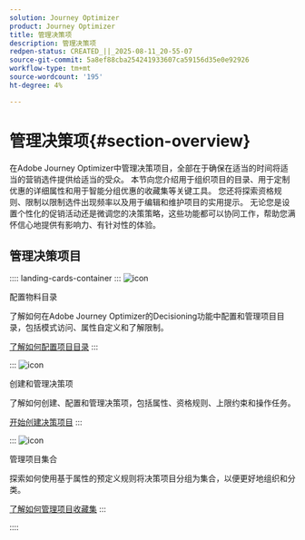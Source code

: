 ```yaml
---
solution: Journey Optimizer
product: Journey Optimizer
title: 管理决策项
description: 管理决策项
redpen-status: CREATED_||_2025-08-11_20-55-07
source-git-commit: 5a8ef88cba254241933607ca59156d35e0e92926
workflow-type: tm+mt
source-wordcount: '195'
ht-degree: 4%

---
```



# 管理决策项{#section-overview}

在Adobe Journey Optimizer中管理决策项目，全部在于确保在适当的时间将适当的营销选件提供给适当的受众。 本节向您介绍用于组织项目的目录、用于定制优惠的详细属性和用于智能分组优惠的收藏集等关键工具。 您还将探索资格规则、限制以限制选件出现频率以及用于编辑和维护项目的实用提示。 无论您是设置个性化的促销活动还是微调您的决策策略，这些功能都可以协同工作，帮助您满怀信心地提供有影响力、有针对性的体验。

## 管理决策项目

:::: landing-cards-container
:::
![icon](https://cdn.experienceleague.adobe.com/icons/gear.svg)

配置物料目录

了解如何在Adobe Journey Optimizer的Decisioning功能中配置和管理项目目录，包括模式访问、属性自定义和了解限制。

[了解如何配置项目目录](../using/experience-decisioning/catalogs.md)
:::

:::
![icon](https://cdn.experienceleague.adobe.com/icons/list-check.svg)

创建和管理决策项

了解如何创建、配置和管理决策项，包括属性、资格规则、上限约束和操作任务。

[开始创建决策项目](../using/experience-decisioning/items.md)
:::

:::
![icon](https://cdn.experienceleague.adobe.com/icons/puzzle-piece.svg)

管理项目集合

探索如何使用基于属性的预定义规则将决策项目分组为集合，以便更好地组织和分类。

[了解如何管理项目收藏集](../using/experience-decisioning/collections.md)
:::

::::
